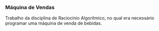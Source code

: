 ### Máquina de Vendas
Trabalho da disciplina de Raciocínio Algorítmico, no qual era necessário programar uma máquina de venda de bebidas.

